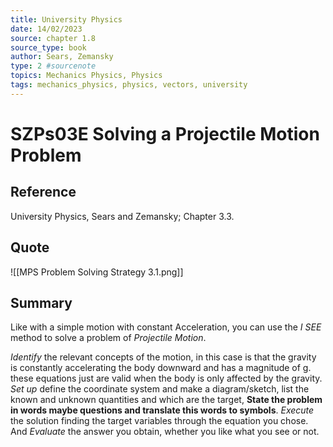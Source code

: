 ```yaml
---
title: University Physics
date: 14/02/2023
source: chapter 1.8
source_type: book 
author: Sears, Zemansky
type: 2 #sourcenote
topics: Mechanics Physics, Physics
tags: mechanics_physics, physics, vectors, university
---
```

# SZPs03E Solving a Projectile Motion Problem
## **Reference**
University Physics, Sears and Zemansky; Chapter 3.3.

## **Quote**
![[MPS Problem Solving Strategy 3.1.png]]

## **Summary**
Like with a simple motion with constant Acceleration, you can use the *I SEE* method to solve a problem of *Projectile Motion*.

*Identify* the relevant concepts of the motion, in this case is that the gravity is constantly accelerating the body downward and has a magnitude of g. these equations just are valid when the body is only affected by the gravity. *Set up* define the coordinate system and make a diagram/sketch, list the known and unknown quantities and which are the target, **State the problem in words maybe questions and translate this words to symbols**. *Execute* the solution finding the target variables through the equation you chose. And *Evaluate* the answer you obtain, whether you like what you see or not.